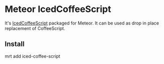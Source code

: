 # Meteor IcedCoffeeScript

It's [IcedCoffeeScript](http://maxtaco.github.io/coffee-script/) packaged for Meteor. It can be used as drop in place replacement of CoffeeScript.

## Install

mrt add iced-coffee-script

